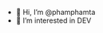 - 👋 Hi, I’m @phamphamta
- 👀 I’m interested in DEV


<!---
phamphamta/phamphamta is a ✨ special ✨ repository because its `README.md` (this file) appears on your GitHub profile.
You can click the Preview link to take a look at your changes.
--->
